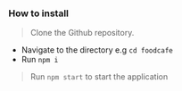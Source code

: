 ### How to install

> Clone the Github repository.
- Navigate to the directory e.g `cd foodcafe`
- Run `npm i`

> Run `npm start` to start the application
